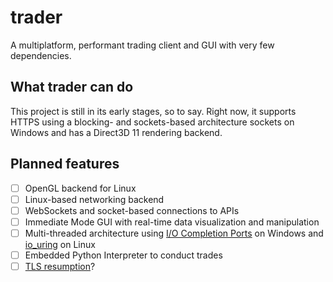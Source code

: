 # trader
A multiplatform, performant trading client and GUI with very few dependencies.

## What trader can do
This project is still in its early stages, so to say. Right now, it supports HTTPS using a blocking- and sockets-based architecture sockets on Windows and has a Direct3D 11 rendering backend.

## Planned features
- [ ] OpenGL backend for Linux
- [ ] Linux-based networking backend
- [ ] WebSockets and socket-based connections to APIs
- [ ] Immediate Mode GUI with real-time data visualization and manipulation
- [ ] Multi-threaded architecture using [I/O Completion Ports](https://learn.microsoft.com/en-us/windows/win32/fileio/i-o-completion-ports) on Windows and [io_uring](https://man.archlinux.org/man/io_uring.7.en) on Linux
- [ ] Embedded Python Interpreter to conduct trades
- [ ] [TLS resumption](https://zoompf.com/blog/2014/12/optimizing-tls-handshake/)?
